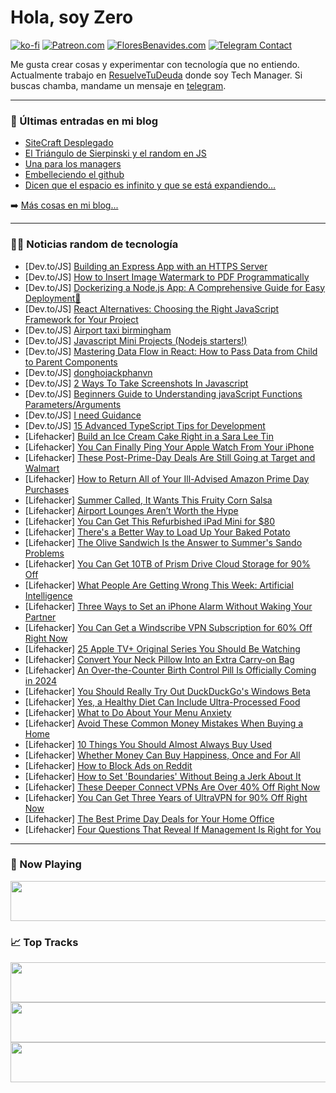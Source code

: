 # Hola, soy Zero

[![ko-fi](https://ko-fi.com/img/githubbutton_sm.svg)](https://ko-fi.com/J3J4N0LUK)
[![Patreon.com](https://img.shields.io/endpoint.svg?url=https%3A%2F%2Fshieldsio-patreon.vercel.app%2Fapi%3Fusername%3Dzerodragon%26type%3Dpatrons&style=for-the-badge)](https://patreon.com/zerodragon)
[![FloresBenavides.com](https://img.shields.io/website?down_message=oops&label=MiBlog&style=for-the-badge&up_message=online&url=https%3A%2F%2Ffloresbenavides.com)](https://floresbenavides.com)
[![Telegram Contact](https://img.shields.io/badge/escr%C3%ADbeme-ZeroDragon-%2326A5E4?style=for-the-badge&logo=telegram)](https://t.me/zerodragon)

Me gusta crear cosas y experimentar con tecnología que no entiendo.
Actualmente trabajo en [ResuelveTuDeuda](http://github.com/resuelve) donde soy Tech Manager.
Si buscas chamba, mandame un mensaje en [telegram](https://t.me/zerodragon).

---

### 📕 Últimas entradas en mi blog
<!-- BLOG-POST-LIST:START -->
- [SiteCraft Desplegado](https://floresbenavides.com/sitecraft-desplegado/)
- [El Triángulo de Sierpinski y el random en JS](https://floresbenavides.com/el-triangulo-de-sierpinski-y-el-random-en-js/)
- [Una para los managers](https://floresbenavides.com/una-para-los-managers/)
- [Embelleciendo el github](https://floresbenavides.com/embelleciendo-el-github/)
- [Dicen que el espacio es infinito y que se está expandiendo…](https://floresbenavides.com/dicen-que-el-espacio-es-infinito-y-que-se-esta-expandiendo/)
<!-- BLOG-POST-LIST:END -->

➡️ [Más cosas en mi blog...](https://floresbenavides.com)

---

### 👨‍💻 Noticias random de tecnología
<!-- TECH-POSTS:START -->
- [Dev.to/JS] [Building an Express App with an HTTPS Server](https://dev.to/fredabod/building-an-express-app-with-an-https-server-2mbj)
- [Dev.to/JS] [How to Insert Image Watermark to PDF Programmatically](https://dev.to/gia--/how-to-insert-image-watermark-to-pdf-56al)
- [Dev.to/JS] [Dockerizing a Node.js App: A Comprehensive Guide for Easy Deployment🐋](https://dev.to/burakboduroglu/dockerizing-a-nodejs-app-a-comprehensive-guide-for-easy-deployment-13o1)
- [Dev.to/JS] [React Alternatives: Choosing the Right JavaScript Framework for Your Project](https://dev.to/crossskatee1/react-alternatives-choosing-the-right-javascript-framework-for-your-project-4po)
- [Dev.to/JS] [Airport taxi birmingham](https://dev.to/dis1532205/airport-taxi-birmingham-34p7)
- [Dev.to/JS] [Javascript Mini Projects &lpar;Nodejs starters!&rpar;](https://dev.to/shambashib23/javascript-mini-projects-nodejs-starters-3el2)
- [Dev.to/JS] [Mastering Data Flow in React: How to Pass Data from Child to Parent Components](https://dev.to/adminha/mastering-data-flow-in-react-how-to-pass-data-from-child-to-parent-components-2hla)
- [Dev.to/JS] [donghojackphanvn](https://dev.to/donghojackphanvn/donghojackphanvn-5810)
- [Dev.to/JS] [2 Ways To Take Screenshots In Javascript](https://dev.to/codeboxx/2-ways-to-take-screenshots-in-javascript-4goe)
- [Dev.to/JS] [Beginners Guide to Understanding javaScript Functions Parameters/Arguments](https://dev.to/maikikasdaglis/beginners-guide-to-understanding-javascript-functions-parametersarguments-5fn0)
- [Dev.to/JS] [I need Guidance](https://dev.to/vinaysingh008/i-need-guidance-34e3)
- [Dev.to/JS] [15 Advanced TypeScript Tips for Development](https://dev.to/lakshmananarumugam/15-advanced-typescript-tips-for-development-5ddj)
- [Lifehacker] [Build an Ice Cream Cake Right in a Sara Lee Tin](https://lifehacker.com/build-an-ice-cream-cake-right-in-a-sara-lee-tin-1850637892)
- [Lifehacker] [You Can Finally Ping Your Apple Watch From Your iPhone](https://lifehacker.com/you-can-finally-ping-your-apple-watch-from-your-iphone-1850636856)
- [Lifehacker] [These Post-Prime-Day Deals Are Still Going at Target and Walmart](https://lifehacker.com/these-post-prime-day-deals-are-still-going-at-target-an-1850637603)
- [Lifehacker] [How to Return All of Your Ill-Advised Amazon Prime Day Purchases](https://lifehacker.com/how-to-return-all-of-your-ill-advised-amazon-prime-day-1849179296)
- [Lifehacker] [Summer Called, It Wants This Fruity Corn Salsa](https://lifehacker.com/summer-called-it-wants-this-fruity-corn-salsa-1850637315)
- [Lifehacker] [Airport Lounges Aren’t Worth the Hype](https://lifehacker.com/airport-lounges-aren-t-worth-the-hype-1850636591)
- [Lifehacker] [You Can Get This Refurbished iPad Mini for $80](https://lifehacker.com/you-can-get-this-refurbished-ipad-mini-for-80-1850616986)
- [Lifehacker] [There&#39;s a Better Way to Load Up Your Baked Potato](https://lifehacker.com/theres-a-better-way-to-load-up-your-baked-potato-1850634170)
- [Lifehacker] [The Olive Sandwich Is the Answer to Summer&#39;s Sando Problems](https://lifehacker.com/the-olive-sandwich-is-the-answer-to-summers-sando-probl-1850633080)
- [Lifehacker] [You Can Get 10TB of Prism Drive Cloud Storage for 90% Off](https://lifehacker.com/you-can-get-10tb-of-prism-drive-cloud-storage-for-90-o-1850617036)
- [Lifehacker] [What People Are Getting Wrong This Week: Artificial Intelligence](https://lifehacker.com/what-people-are-getting-wrong-this-week-artificial-int-1850634769)
- [Lifehacker] [Three Ways to Set an iPhone Alarm Without Waking Your Partner](https://lifehacker.com/three-ways-to-set-an-iphone-alarm-without-waking-your-p-1850636324)
- [Lifehacker] [You Can Get a Windscribe VPN Subscription for 60% Off Right Now](https://lifehacker.com/you-can-get-a-windscribe-vpn-subscription-for-60-off-r-1850617074)
- [Lifehacker] [25 Apple TV+ Original Series You Should Be Watching](https://lifehacker.com/15-apple-tv-original-series-you-should-be-watching-th-1847601321)
- [Lifehacker] [Convert Your Neck Pillow Into an Extra Carry-on Bag](https://lifehacker.com/convert-your-neck-pillow-into-an-extra-carry-on-bag-1850636147)
- [Lifehacker] [An Over-the-Counter Birth Control Pill Is Officially Coming in 2024](https://lifehacker.com/an-over-the-counter-birth-control-pill-is-probably-co-1850429516)
- [Lifehacker] [You Should Really Try Out DuckDuckGo&#39;s Windows Beta](https://lifehacker.com/you-should-really-try-out-duckduckgos-windows-beta-1850631237)
- [Lifehacker] [Yes, a Healthy Diet Can Include Ultra-Processed Food](https://lifehacker.com/yes-a-healthy-diet-can-include-ultra-processed-food-1850633695)
- [Lifehacker] [What to Do About Your Menu Anxiety](https://lifehacker.com/what-to-do-about-your-menu-anxiety-1850629559)
- [Lifehacker] [Avoid These Common Money Mistakes When Buying a Home](https://lifehacker.com/avoid-these-common-money-mistakes-when-buying-a-home-1850621536)
- [Lifehacker] [10 Things You Should Almost Always Buy Used](https://lifehacker.com/10-things-you-should-almost-always-buy-used-1850627371)
- [Lifehacker] [Whether Money Can Buy Happiness, Once and For All](https://lifehacker.com/whether-money-can-buy-happiness-once-and-for-all-1850624539)
- [Lifehacker] [How to Block Ads on Reddit](https://lifehacker.com/how-to-block-ads-on-reddit-1850626685)
- [Lifehacker] [How to Set &#39;Boundaries&#39; Without Being a Jerk About It](https://lifehacker.com/how-to-set-boundaries-without-being-an-asshole-about-it-1850633149)
- [Lifehacker] [These Deeper Connect VPNs Are Over 40% Off Right Now](https://lifehacker.com/these-deeper-connect-vpns-are-over-40-off-right-now-1850616947)
- [Lifehacker] [You Can Get Three Years of UltraVPN for 90% Off Right Now](https://lifehacker.com/you-can-get-three-years-of-ultravpn-for-90-off-right-n-1850612905)
- [Lifehacker] [The Best Prime Day Deals for Your Home Office](https://lifehacker.com/the-best-prime-day-deals-for-your-home-office-1850633146)
- [Lifehacker] [Four Questions That Reveal If Management Is Right for You](https://lifehacker.com/four-questions-that-reveal-if-management-is-right-for-y-1850631145)<!-- TECH-POSTS:END -->

---

### 🎵 Now Playing
<a href="https://spotify-now-playing-dun.vercel.app/now-playing?open"><img src="https://spotify-now-playing-dun.vercel.app/now-playing" width="540" height="64"></a>

### 📈 Top Tracks
<a href="https://spotify-now-playing-dun.vercel.app/top-tracks?i=1&open"><img src="https://spotify-now-playing-dun.vercel.app/top-tracks?i=1" width="540" height="64"></a>
<a href="https://spotify-now-playing-dun.vercel.app/top-tracks?i=2&open"><img src="https://spotify-now-playing-dun.vercel.app/top-tracks?i=2" width="540" height="64"></a>
<a href="https://spotify-now-playing-dun.vercel.app/top-tracks?i=3&open"><img src="https://spotify-now-playing-dun.vercel.app/top-tracks?i=3" width="540" height="64"></a>
